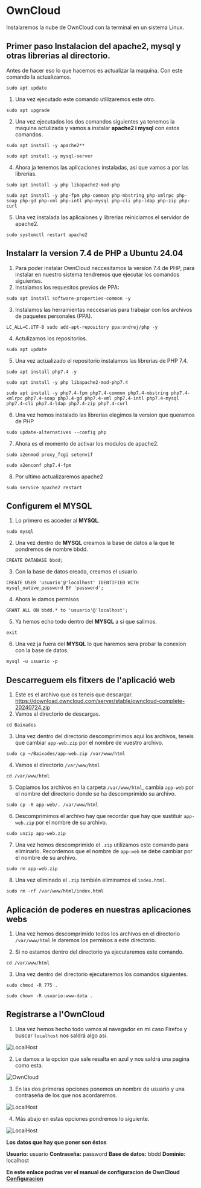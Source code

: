 # OwnCloud
Instalaremos la nube de OwnCloud con la terminal en un sistema Linux.
## Primer paso Instalacion del apache2, mysql y  otras librerias al directorio.
Antes de hacer eso lo que hacemos es actualizar la maquina.
Con este comando la actualizamos.
```console
sudo apt update
```
1. Una vez ejecutado este comando utilizaremos este otro. 

```console
sudo apt upgrade
```
2. Una vez ejecutados los dos comandos siguientes ya tenemos la maquina actulizada y vamos a instalar **apache2 i mysql** con estos comandos.   
```console
sudo apt install -y apache2**
```
```console
sudo apt install -y mysql-server
```

4. Ahora ja tenemos las aplicaciones instaladas, asi que vamos a por las librerias. 
```console
sudo apt install -y php libapache2-mod-php
```
```console
sudo apt install -y php-fpm php-common php-mbstring php-xmlrpc php-soap php-gd php-xml php-intl php-mysql php-cli php-ldap php-zip php-curl
```
5. Una vez instalada las aplicaiones y librerias reiniciamos el servidor de apache2.

```console
sudo systemctl restart apache2
```
## Instalarr la version 7.4 de PHP a Ubuntu 24.04

1. Para poder instalar OwnCloud neccesitamos la version 7.4 de PHP, para instalar en nuestro sistema tendremos que ejecutar los comandos siguientes.
2. Instalamos los requesitos previos de PPA:

```console
sudo apt install software-properties-common -y
```
3. Instalamos las herramientas neccesarias para trabajar con los archivos de paquetes personales (PPA).

```console
LC_ALL=C.UTF-8 sudo add-apt-repository ppa:ondrej/php -y
```
4. Actulizamos los repositorios.
```console
sudo apt update
```
5. Una vez actualizado el repositorio instalamos las librerias de PHP 7.4.
```console
sudo apt install php7.4 -y
```
```console
sudo apt install -y php libapache2-mod-php7.4
```
```console
sudo apt install -y php7.4-fpm php7.4-common php7.4-mbstring php7.4-xmlrpc php7.4-soap php7.4-gd php7.4-xml php7.4-intl php7.4-mysql php7.4-cli php7.4-ldap php7.4-zip php7.4-curl
```
6. Una vez hemos instalado las librerias elegimos la version que queramos de PHP
```console
sudo update-alternatives --config php
```
7. Ahora es el momento de activar los modulos de apache2.
```console
sudo a2enmod proxy_fcgi setenvif
```
```console
sudo a2enconf php7.4-fpm
```
8. Por ultimo actualizaremos apache2
```console
sudo service apache2 restart
```
## Configurem el MYSQL

1. Lo primero es acceder al **MYSQL**.
```console
sudo mysql
```
2. Una vez dentro de **MYSQL** creamos la base de datos a la que le pondremos de nombre bbdd.
```console
CREATE DATABASE bbdd;
```
3. Con la base de datos creada, creamos el usuario.
```console
CREATE USER 'usuario'@'localhost' IDENTIFIED WITH mysql_native_password BY 'password';
```
4. Ahora le damos permisos
```console
GRANT ALL ON bbdd.* to 'usuario'@'localhost';
```
5. Ya hemos echo todo dentro del **MYSQL** a si que salimos.
```console
exit
```
6. Una vez ja fuera del **MYSQL** lo que haremos sera probar la conexion con la base de datos.
```console
mysql -u usuario -p
```

## Descarreguem els fitxers de l'aplicació web
1. Este es el archivo que os teneis que descargar.
https://download.owncloud.com/server/stable/owncloud-complete-20240724.zip
2. Vamos al directorio de descargas.
```console
cd Baixades
```
3. Una vez dentro del directorio descomprimimos aqui los archivos, teneis que cambiar `app-web.zip` por el nombre de vuestro archivo.
   
```console
sudo cp ~/Baixades/app-web.zip /var/www/html
```
4. Vamos al directorio `/var/www/html`

```console
cd /var/www/html
```
5. Copiamos los archivos en la carpeta `/var/www/html`, cambia `app-web` por el nombre del directorio donde se ha descomprimido su archivo.

```console
sudo cp -R app-web/. /var/www/html
```

6. Descomprimimos el archivo hay que recordar que hay que sustituir `app-web.zip` por el nombre de su archivo.

```console
sudo unzip app-web.zip
```
7. Una vez hemos descomprimido el `.zip` utilizamos este comando para eliminarlo. Recordemos que el nombre de `app-web` se debe cambiar por el nombre de su archivo.

```console
sudo rm app-web.zip
```
8. Una vez eliminado el `.zip` también eliminamos el `index.html`.
   
```console
sudo rm -rf /var/www/html/index.html
```
## Aplicación de poderes en nuestras aplicaciones webs

1. Una vez hemos descomprimido todos los archivos en el directorio `/var/www/html` le daremos los permisos a este directorio.
   
2. Si no estamos dentro del directorio ya ejecutaremos este comando.
```console
cd /var/www/html
```
3. Una vez dentro del directorio ejecutaremos los comandos siguientes.
```console
sudo chmod -R 775 .
```
```console
sudo chown -R usuario:www-data .
```
## Registrarse a l'OwnCloud

1. Una vez hemos hecho todo vamos al navegador en mi caso Firefox y buscar `localhost` nos saldrá algo así.

![LocalHost](Config/1Owncloud.png)

2. Le damos a la opcion que sale resalta en azul y nos saldrá una pagina como esta.

 ![OwnCloud](Config/2Owncloud.png)

3. En las dos primeras opciones ponemos un nombre de usuario y una contraseña de los que nos acordaremos.
   
  ![LocalHost](Config/3Owncloud.png)

4. Más abajo en estas opciones pondremos lo siguiente.

  ![LocalHost](Config/4Owncloud.png)



**Los datos que hay que poner son éstos**

**Usuario:** usuario
**Contraseña:** password
**Base de datos:** bbdd
**Dominio:** localhost

**En este enlace podras ver el manual de configuracion de OwnCloud [Configuracion](https://github.com/Ruben1305/OwnCloud-/blob/main/Configuraci%C3%B3%20del%20OwnCloud.md)**

 
